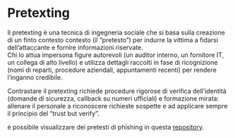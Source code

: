 
# Pretexting
Il pretexting è una tecnica di ingegneria sociale che si basa sulla creazione di un finto contesto contesto (il “pretesto”) per indurre la vittima a fidarsi dell’attaccante e fornire informazioni riservate. <br> 
Chi lo attua impersona figure autorevoli (un auditor interno, un fornitore IT, un collega di alto livello) e utilizza dettagli raccolti in fase di ricognizione (nomi di reparti, procedure aziendali, appuntamenti recenti) per rendere l’inganno credibile. <br>

Contrastare il pretexting richiede procedure rigorose di verifica dell’identità (domande di sicurezza, callback su numeri ufficiali) e formazione mirata: allenare il personale a riconoscere richieste sospette e ad applicare sempre il principio del “trust but verify”. <br>

é possibile visualizzare dei pretesti di phishing in questa <a href="https://github.com/L4bF0x/PhishingPretexts/tree/master/Phishing%20Pretexts">repository</a>. <br>

